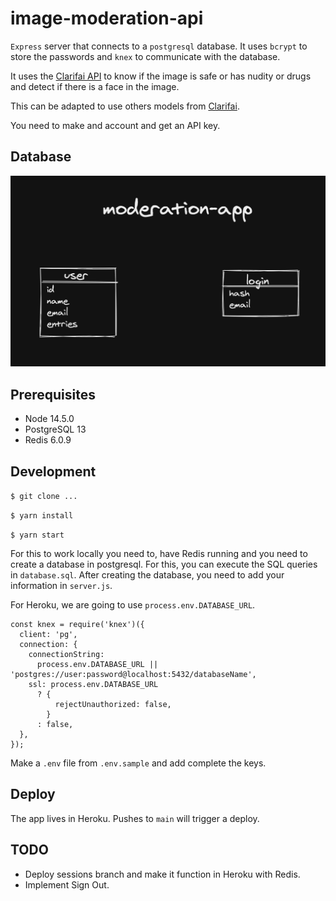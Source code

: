 # image-moderation-api

`Express` server that connects to a `postgresql` database.
It uses `bcrypt` to store the passwords and `knex` to communicate with the database.

It uses the [Clarifai API](https://www.clarifai.com/) to know if the image is safe or has nudity or drugs and detect if there is a face
in the image.

This can be adapted to use others models from [Clarifai](https://www.clarifai.com/model-gallery).

You need to make and account and get an API key.

## Database

![Database](/images/database-dark-mode2.png)

## Prerequisites

- Node 14.5.0
- PostgreSQL 13
- Redis 6.0.9

## Development

`$ git clone ...`

`$ yarn install`

`$ yarn start`

For this to work locally you need to, have Redis running and you need to create a database in postgresql. For this, you can execute the SQL queries in `database.sql`. After creating the database, you need to add your information in `server.js`.

For Heroku, we are going to use `process.env.DATABASE_URL`.

```
const knex = require('knex')({
  client: 'pg',
  connection: {
    connectionString:
      process.env.DATABASE_URL || 'postgres://user:password@localhost:5432/databaseName',
    ssl: process.env.DATABASE_URL
      ? {
          rejectUnauthorized: false,
        }
      : false,
  },
});
```

Make a `.env` file from `.env.sample` and add complete the keys.

## Deploy

The app lives in Heroku. Pushes to `main` will trigger a deploy.

## TODO

- Deploy sessions branch and make it function in Heroku with Redis.
- Implement Sign Out.
